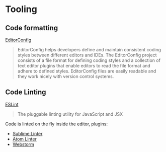 # Tooling

## Code formatting

[EditorConfig](http://editorconfig.org/)

> EditorConfig helps developers define and maintain consistent coding styles between different editors and IDEs. The EditorConfig project consists of a file format for defining coding styles and a collection of text editor plugins that enable editors to read the file format and adhere to defined styles. EditorConfig files are easily readable and they work nicely with version control systems.


## Code Linting

[ESLint](http://eslint.org/)
> The pluggable linting utility for JavaScript and JSX

Code is linted on the fly inside the editor, plugins:
* [Sublime Linter](https://github.com/SublimeLinter/SublimeLinter3)
* [Atom Linter](https://atom.io/packages/linter)
* [Webstorm](https://www.jetbrains.com/webstorm/features/)
